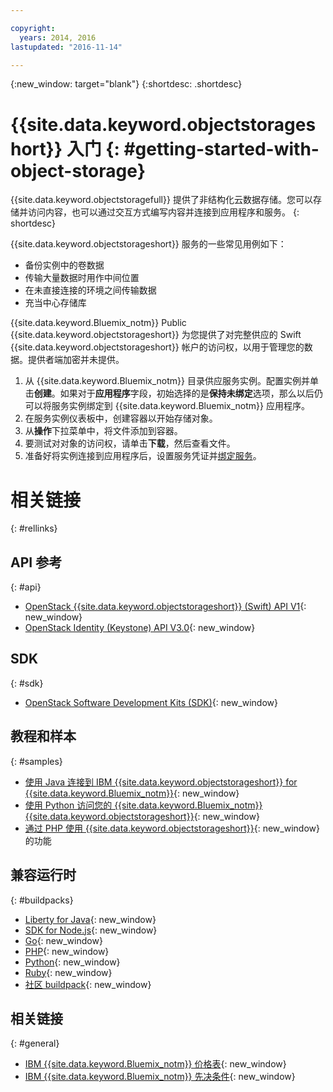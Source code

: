 ```yaml
---

copyright:
  years: 2014, 2016
lastupdated: "2016-11-14"

---
```

{:new_window: target="blank"}
{:shortdesc: .shortdesc}



# {{site.data.keyword.objectstorageshort}} 入门  {: #getting-started-with-object-storage}


{{site.data.keyword.objectstoragefull}} 提供了非结构化云数据存储。您可以存储并访问内容，也可以通过交互方式编写内容并连接到应用程序和服务。
{: shortdesc}

{{site.data.keyword.objectstorageshort}} 服务的一些常见用例如下：

* 备份实例中的卷数据
* 传输大量数据时用作中间位置
* 在未直接连接的环境之间传输数据
* 充当中心存储库


{{site.data.keyword.Bluemix_notm}} Public {{site.data.keyword.objectstorageshort}} 为您提供了对完整供应的 Swift {{site.data.keyword.objectstorageshort}} 帐户的访问权，以用于管理您的数据。提供者端加密并未提供。


1.	从 {{site.data.keyword.Bluemix_notm}} 目录供应服务实例。配置实例并单击**创建**。如果对于**应用程序**字段，初始选择的是**保持未绑定**选项，那么以后仍可以将服务实例绑定到 {{site.data.keyword.Bluemix_notm}} 应用程序。
2. 在服务实例仪表板中，创建容器以开始存储对象。
3. 从**操作**下拉菜单中，将文件添加到容器。
4. 要测试对对象的访问权，请单击**下载**，然后查看文件。
5. 准备好将实例连接到应用程序后，设置服务凭证并[绑定服务](/docs/services/reqnsi.html#add_service)。



# 相关链接 
{: #rellinks}

## API 参考 
{: #api}
* [OpenStack {{site.data.keyword.objectstorageshort}} (Swift) API V1](http://developer.openstack.org/api-ref-objectstorage-v1.html){: new_window}
* [OpenStack Identity (Keystone) API V3.0](http://developer.openstack.org/api-ref-identity-v3.html){: new_window}

## SDK 
{: #sdk}
* [OpenStack Software Development Kits (SDK)](https://wiki.openstack.org/wiki/SDKs){: new_window}

## 教程和样本 
{: #samples}
* [使用 Java 连接到 IBM {{site.data.keyword.objectstorageshort}} for {{site.data.keyword.Bluemix_notm}}](https://developer.ibm.com/recipes/tutorials/connecting-to-ibm-object-storage-for-bluemix-with-java/){: new_window}
* [使用 Python 访问您的 {{site.data.keyword.Bluemix_notm}} {{site.data.keyword.objectstorageshort}}](https://developer.ibm.com/recipes/tutorials/use-python-to-access-your-bluemix-object-storage/){: new_window}
* [通过 PHP 使用 {{site.data.keyword.objectstorageshort}}](https://developer.ibm.com/recipes/tutorials/use-php-to-leverage-object-storage-for-bluemix/){: new_window} 的功能

## 兼容运行时 
{: #buildpacks}
* [Liberty for Java](https://www.ng.bluemix.net/docs/runtimes/liberty/index.html){: new_window}
* [SDK for Node.js](https://www.ng.bluemix.net/docs/runtimes/nodejs/index.html){: new_window}
* [Go](https://www.ng.bluemix.net/docs/runtimes/go/index.html){: new_window}
* [PHP](https://www.ng.bluemix.net/docs/runtimes/php/index.html){: new_window}
* [Python](https://www.ng.bluemix.net/docs/runtimes/python/index.html){: new_window}
* [Ruby](https://www.ng.bluemix.net/docs/runtimes/ruby/index.html){: new_window}
* [社区 buildpack](https://www.ng.bluemix.net/docs/starters/byob.html){: new_window}


## 相关链接 
{: #general}
* [IBM {{site.data.keyword.Bluemix_notm}} 价格表](https://www.ng.bluemix.net/#/pricing){: new_window}
* [IBM {{site.data.keyword.Bluemix_notm}} 先决条件](https://developer.ibm.com/bluemix/support/#prereqs){: new_window}
